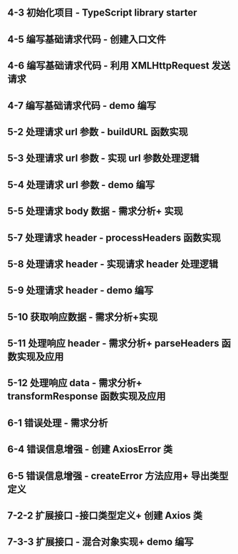 <h2>4-3 初始化项目 - TypeScript library starter</h2>
<h2>4-5 编写基础请求代码 - 创建入口文件</h2>
<h2>4-6 编写基础请求代码 - 利用 XMLHttpRequest 发送请求</h2>
<h2>4-7 编写基础请求代码 - demo 编写</h2>
<h2>5-2 处理请求 url 参数 - buildURL 函数实现</h2>
<h2>5-3 处理请求 url 参数 - 实现 url 参数处理逻辑</h2>
<h2>5-4 处理请求 url 参数 - demo 编写</h2>
<h2>5-5 处理请求 body 数据 - 需求分析+ 实现</h2>
<h2>5-7 处理请求 header - processHeaders 函数实现</h2>
<h2>5-8 处理请求 header - 实现请求 header 处理逻辑</h2>
<h2>5-9 处理请求 header - demo 编写</h2>
<h2>5-10 获取响应数据 - 需求分析+实现</h2>
<h2>5-11 处理响应 header - 需求分析+ parseHeaders 函数实现及应用</h2>
<h2>5-12 处理响应 data - 需求分析+ transformResponse 函数实现及应用</h2>
<h2>6-1 错误处理 - 需求分析</h2>
<h2>6-4 错误信息增强 - 创建 AxiosError 类</h2>
<h2>6-5 错误信息增强 - createError 方法应用+ 导出类型定义</h2>
<h2>7-2-2 扩展接口 -接口类型定义+ 创建 Axios 类</h2>
<h2>7-3-3 扩展接口 - 混合对象实现+ demo 编写</h2>
<h2></h2>
<h2></h2>
<h2></h2>
<h2></h2>
<h2></h2>
